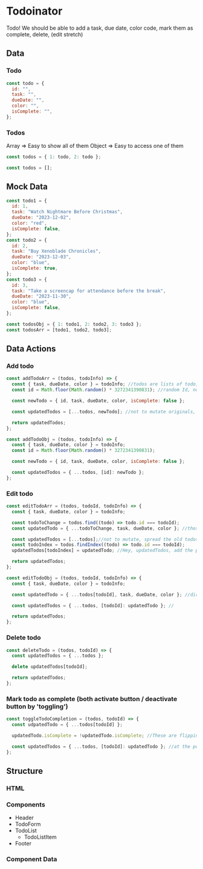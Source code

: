 # Todoinator

Todo! We should be able to add a task, due date, color code, mark them as complete, delete, (edit stretch)

## Data

### Todo

```jsx
const todo = {
  id: "",
  task: "",
  dueDate: "",
  color: "",
  isComplete: "",
};
```

### Todos

Array => Easy to show all of them
Object => Easy to access one of them

```jsx
const todos = { 1: todo, 2: todo };

const todos = [];
```

## Mock Data

```jsx
const todo1 = {
  id: 1,
  task: "Watch Nightmare Before Christmas",
  dueDate: "2023-12-02",
  color: "red",
  isComplete: false,
};
const todo2 = {
  id: 2,
  task: "Buy Xenoblade Chronicles",
  dueDate: "2023-12-03",
  color: "blue",
  isComplete: true,
};
const todo3 = {
  id: 3,
  task: "Take a screencap for attendance before the break",
  dueDate: "2023-11-30",
  color: "blue",
  isComplete: false,
};

const todosObj = { 1: todo1, 2: todo2, 3: todo3 };
const todosArr = [todo1, todo2, todo3];
```

## Data Actions

### Add todo

```jsx
const addTodoArr = (todos, todoInfo) => {
  const { task, dueDate, color } = todoInfo; //todos are lists of todo, todoInfo is new item 
  const id = Math.floor(Math.random() * 3272341390831); //random Id, not duplicated

  const newTodo = { id, task, dueDate, color, isComplete: false };

  const updatedTodos = [...todos, newTodo]; //not to mutate originals, make new array of all the current todos(spread), and add newTodo 

  return updatedTodos;
};

const addTodoObj = (todos, todoInfo) => {
  const { task, dueDate, color } = todoInfo;
  const id = Math.floor(Math.random() * 3272341390831);

  const newTodo = { id, task, dueDate, color, isComplete: false };

  const updatedTodos = { ...todos, [id]: newTodo };
};
```

### Edit todo

```jsx
const editTodoArr = (todos, todoId, todoInfo) => {
  const { task, dueDate, color } = todoInfo;

  const todoToChange = todos.find((todo) => todo.id === todoId);
  const updatedTodo = { ...todoToChange, task, dueDate, color }; //those added 3 things(task,dueDate,color) will overwrite the existing keys. It will not affect the ID

  const updatedTodos = [...todos];//not to mutate, spread the old todos and put them in new array. (assign new address)
  const todoIndex = todos.findIndex((todo) => todo.id === todoId);
  updatedTodos[todoIndex] = updatedTodo; //Hey, updatedTodos, add the position of the todoIndex, I'd like to put the updatedTodo there. 

  return updatedTodos;
};

const editTodoObj = (todos, todoId, todoInfo) => {
  const { task, dueDate, color } = todoInfo;

  const updatedTodo = { ...todos[todoId], task, dueDate, color }; //directly access to the position of [todoId] in existing lists of todos. and overwrite those 3 things there.

  const updatedTodos = { ...todos, [todoId]: updatedTodo }; //

  return updatedTodos;
};
```

### Delete todo

```jsx
const deleteTodo = (todos, todoId) => {
  const updatedTodos = { ...todos };

  delete updatedTodos[todoId];

  return updatedTodos;
};
```

### Mark todo as complete (both activate button / deactivate button by 'toggling')

```jsx
const toggleTodoCompletion = (todos, todoId) => {
  const udpatedTodo = { ...todos[todoId] };

  updatedTodo.isComplete = !updatedTodo.isComplete; //These are flipping the value arround. button activate vs de-activate whenever clicking. 

  const updatedTodos = { ...todos, [todoId]: updatedTodo }; //at the position of todoId
};
```

## Structure

### HTML

### Components

- Header
- TodoForm
- TodoList
  - TodoListItem
- Footer

### Component Data